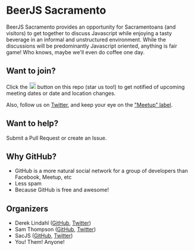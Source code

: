 # BeerJS Sacramento

BeerJS Sacramento provides an opportunity for Sacramentoans (and visitors) to get together to discuss Javascript while enjoying a tasty beverage in an informal and unstructured environment. While the discussions will be predominantly Javascript oriented, anything is fair game! Who knows, maybe we'll even do coffee one day.

## Want to join?

Click the <img src="http://beerjs.github.io/sf/assets/watch.png" height="18">
button on this repo (star us too!) to get notified of upcoming meeting dates or
date and location changes.

Also, follow us on [Twitter](https://twitter.com/beerjs_sac),
and keep your eye on the ["Meetup" label](https://github.com/beerjs/sac/issues?labels=meetup&page=1&state=open).

## Want to help?

Submit a Pull Request or create an Issue.

## Why GitHub?

* GitHub is a more natural social network for a group of developers than Facebook, Meetup, etc
* Less spam
* Because GitHub is free and awesome!

## Organizers

* Derek Lindahl ([GitHub](https://github.com/dlindahl), [Twitter](https://twitter.com/oif_vet))
* Sam Thompson ([GitHub](https://github.com/samt), [Twitter](https://twitter.com/samdtho))
* SacJS ([GitHub](https://github.com/sacjs), [Twitter](https://twitter.com/sac_js))
* You! Them! Anyone!
